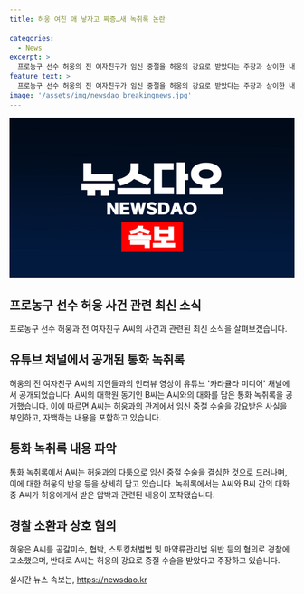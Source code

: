 ```yaml
---
title: 허웅 여친 애 낳자고 짜증…새 녹취록 논란

categories:
  - News
excerpt: >
  프로농구 선수 허웅의 전 여자친구가 임신 중절을 허웅의 강요로 받았다는 주장과 상이한 내용의 통화 녹취록이 공개되었다. 통화 녹취록에는 A씨가 허웅과의 관계로 두 번째로 임신 중절을 받기 전날의 대화가 담겨있었는데, A씨는 허웅이 병원 가지 말자고 권유했다고 전했다. A씨의 지인인 B씨는 허웅을 만나기 전에도 낙태를 한 적이 있다고 주장하며, 녹취록을 공개했다. 반면 허웅은 A씨를 공갈미수, 협박, 스토킹 등의 혐의로 경찰에 고소했으며, 상대방은 과거 두 차례 임신중절을 받은 것을 진실 공방중이다.
feature_text: >
  프로농구 선수 허웅의 전 여자친구가 임신 중절을 허웅의 강요로 받았다는 주장과 상이한 내용의 통화 녹취록이 공개되었다. 통화 녹취록에는 A씨가 허웅과의 관계로 두 번째로 임신 중절을 받기 전날의 대화가 담겨있었는데, A씨는 허웅이 병원 가지 말자고 권유했다고 전했다. A씨의 지인인 B씨는 허웅을 만나기 전에도 낙태를 한 적이 있다고 주장하며, 녹취록을 공개했다. 반면 허웅은 A씨를 공갈미수, 협박, 스토킹 등의 혐의로 경찰에 고소했으며, 상대방은 과거 두 차례 임신중절을 받은 것을 진실 공방중이다.
image: '/assets/img/newsdao_breakingnews.jpg'
---
```


<p><img src="/assets/img/newsdao_breakingnews.jpg" alt="pcversion 속보" /></p>

<h2 data-ke-size="size26">프로농구 선수 허웅 사건 관련 최신 소식</h2>

<p data-ke-size="size16">프로농구 선수 허웅과 전 여자친구 A씨의 사건과 관련된 최신 소식을 살펴보겠습니다.</p>

<h2><b>유튜브 채널에서 공개된 통화 녹취록</b></h2>

<p data-ke-size="size16">허웅의 전 여자친구 A씨의 지인들과의 인터뷰 영상이 유튜브 '카라큘라 미디어' 채널에서 공개되었습니다. A씨의 대학원 동기인 B씨는 A씨와의 대화를 담은 통화 녹취록을 공개했습니다. 이에 따르면 A씨는 허웅과의 관계에서 임신 중절 수술을 강요받은 사실을 부인하고, 자백하는 내용을 포함하고 있습니다.</p>

<h2><b>통화 녹취록 내용 파악</b></h2>

<p data-ke-size="size16">통화 녹취록에서 A씨는 허웅과의 다툼으로 임신 중절 수술을 결심한 것으로 드러나며, 이에 대한 허웅의 반응 등을 상세히 담고 있습니다. 녹취록에서는 A씨와 B씨 간의 대화 중 A씨가 허웅에게서 받은 압박과 관련된 내용이 포착됐습니다.</p>

<h2><b>경찰 소환과 상호 혐의</b></h2>

<p data-ke-size="size16">허웅은 A씨를 공갈미수, 협박, 스토킹처벌법 및 마약류관리법 위반 등의 혐의로 경찰에 고소했으며, 반대로 A씨는 허웅의 강요로 중절 수술을 받았다고 주장하고 있습니다.</p>
실시간 뉴스 속보는, <a href="https://newsdao.kr" rel="dofollow">https://newsdao.kr</a>


